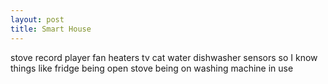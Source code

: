 ```yaml
---
layout: post
title: Smart House
---
```


stove
record player
fan
heaters
tv
cat water
dishwasher
sensors so I know things like
fridge being open
stove being on
washing machine in use
